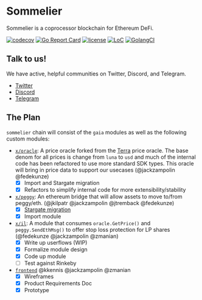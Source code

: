 # Sommelier

Sommelier is a coprocessor blockchain for Ethereum DeFi.

[![codecov](https://codecov.io/gh/peggyjv/sommelier/branch/main/graph/badge.svg)](https://codecov.io/gh/peggyjv/sommelier)
[![Go Report Card](https://goreportcard.com/badge/github.com/peggyjv/sommelier)](https://goreportcard.com/report/github.com/peggyjv/sommelier)
[![license](https://img.shields.io/github/license/peggyjv/sommelier.svg)](https://github.com/peggyjv/sommelier/blob/main/LICENSE)
[![LoC](https://tokei.rs/b1/github/peggyjv/sommelier)](https://github.com/peggyjv/sommelier)
[![GolangCI](https://golangci.com/badges/github.com/peggyjv/sommelier.svg)](https://golangci.com/r/github.com/peggyjv/sommelier)

## Talk to us!

We have active, helpful communities on Twitter, Discord, and Telegram.

* [Twitter](https://twitter.com/sommfinance)
* [Discord](https://discord.gg/gZzaPmDzUq)
* [Telegram](https://t.me/peggyvaults)

## The Plan

`sommelier` chain will consist of the `gaia` modules as well as the following custom modules:

* [`x/oracle`](https://github.com/peggyjv/sommelier/x/oracle): A price oracle forked from the [Terra](https://terra.money) price oracle. The base denom for all prices is change from `luna` to `usd` and much of the internal code has been refactored to use more standard SDK types. This oracle will bring in price data to support our usecases (@jackzampolin @fedekunze)
  * [x] Import and Stargate migration
  * [x] Refactors to simplify internal code for more extensibility/stability
* [`x/peggy`](https://github.com/althea-net/peggy/module/x/peggy): An ethereum bridge that will allow assets to move to/from peggy/eth. (@jkilpatr @jackzampolin @jtremback @fedekunze)
  * [x] [Stargate migration](https://github.com/althea-net/peggy/pull/120)
  * [x] Import module
* [`x/il`](https://github.com/peggyjv/sommelier/x/il): A module that consumes `oracle.GetPrice()` and `peggy.SendEthMsg()` to offer stop loss protection for LP shares (@fedekunze @jackzampolin @zmanian)
  * [x] Write up userflows (WIP)
  * [x] Formalize module design
  * [x] Code up module
  * [ ] Test against Rinkeby
* [`frontend`](https://github.com/PeggyJV/frontend) @kkennis @jackzampolin @zmanian 
  * [x] Wireframes
  * [x] Product Requirements Doc
  * [x] Prototype
